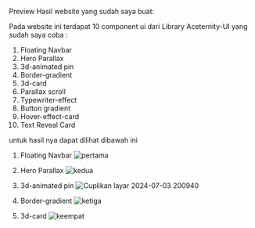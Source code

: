 Preview Hasil website yang sudah saya buat:

 Pada website ini terdapat 10 component ui dari Library Aceternity-UI yang sudah saya coba :
  1. Floating Navbar 
  2. Hero Parallax
  3. 3d-animated pin
  4. Border-gradient
  5. 3d-card
  6. Parallax scroll
  7. Typewriter-effect
  8. Button gradient
  9. Hover-effect-card
  10. Text Reveal Card

  untuk hasil nya dapat dilihat dibawah ini 

   1. Floating Navbar
     ![pertama](https://github.com/firdauzynuzula/acertenity-ui/assets/142510245/96dac3c4-58ea-4d03-bc3f-271f9e66d758)

  2. Hero Parallax
     ![kedua](https://github.com/firdauzynuzula/acertenity-ui/assets/142510245/b98c5d08-5046-49c3-89a5-84277cf5acc3)

  3. 3d-animated pin
   ![Cuplikan layar 2024-07-03 200940](https://github.com/firdauzynuzula/acertenity-ui/assets/142510245/c920a1ed-c016-439d-b215-553fbeff42c3)
   
 4. Border-gradient
    ![ketiga](https://github.com/user-attachments/assets/9cbd14c2-fc59-4f33-a456-8f17b85e08c6)

 5. 3d-card
    ![keempat](https://github.com/user-attachments/assets/47a76894-2fbe-42d3-a821-9b18a5f3a096)
     
    
